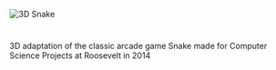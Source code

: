 ![3D Snake](https://user-images.githubusercontent.com/8658063/38780997-aad4b922-4093-11e8-8fdc-2e7385c8cf3c.png)
#
3D adaptation of the classic arcade game Snake made for Computer Science Projects at Roosevelt in 2014
